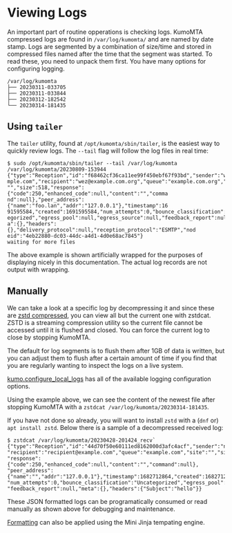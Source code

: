 # Viewing Logs

An important part of routine opperations is checking logs. KumoMTA compressed
logs are found in `/var/log/kumomta/` and are named by date stamp. Logs are
segmented by a combination of size/time and stored in compressed files named
after the time that the segment was started. To read these, you need to unpack
them first. You have many options for configuring logging.

```
/var/log/kumomta
├── 20230311-033705
├── 20230311-033844
├── 20230312-182542
└── 20230314-181435
```

## Using `tailer`

The `tailer` utility, found at `/opt/kumomta/sbin/tailer`, is the easiest way to quickly
review logs.  The `--tail` flag will follow the log files in real time:

```console
$ sudo /opt/kumomta/sbin/tailer --tail /var/log/kumomta
/var/log/kumomta/20230809-153944
{"type":"Reception","id":"f68462cf36ca11ee99f450ebf67f93bd","sender":"wez@exa
mple.com","recipient":"wez@example.com.org","queue":"example.com.org","site":
"","size":518,"response":{"code":250,"enhanced_code":null,"content":"","comma
nd":null},"peer_address":{"name":"foo.lan","addr":"127.0.0.1"},"timestamp":16
91595584,"created":1691595584,"num_attempts":0,"bounce_classification":"Uncat
egorized","egress_pool":null,"egress_source":null,"feedback_report":null,"met
a":{},"headers":{},"delivery_protocol":null,"reception_protocol":"ESMTP","nod
eid":"4eb22880-dc03-44dc-a4d1-4d0e68ac7845"}
waiting for more files
```

The above example is shown artificially wrapped for the purposes of displaying
nicely in this documentation. The actual log records are not output with wrapping.

## Manually

We can take a look at a specific log by decompressing it and since these are
[zstd compressed](https://github.com/facebook/zstd#readme), you can view all
but the current one with zstdcat. ZSTD is a streaming compression utility so
the current file cannot be accessed until it is flushed and closed. You can
force the current log to close by stopping KumoMTA.

The default for log segments is to flush them after 1GB of data is written, but
you can adjust them to flush after a certain amount of time if you find that
you are regularly wanting to inspect the logs on a live system.

[kumo.configure_local_logs](../../reference/kumo/configure_local_logs.md)
has all of the available logging configuration options.

Using the example above, we can see the content of the newest file after
stopping KumoMTA with a `zstdcat /var/log/kumomta/20230314-181435`.

If you have not done so already, you will want to install `zstd` with a (`dnf`
or) `apt install zstd`.  Below there is a sample of a decompressed received log:

```console
$ zstdcat /var/log/kumomta/20230428-201424_recv`
{"type":"Reception","id":"44d70f50e60111ed8162000d3afc4acf","sender":"noreply@example.com",
"recipient":"recipient@example.com","queue":"example.com","site":"","size":27,
"response":{"code":250,"enhanced_code":null,"content":"","command":null},
"peer_address":{"name":"","addr":"127.0.0.1"},"timestamp":1682712864,"created":1682712864,
"num_attempts":0,"bounce_classification":"Uncategorized","egress_pool":null,"egress_source":null,
"feedback_report":null,"meta":{},"headers":{"Subject":"hello"}}
```

These JSON formatted logs can be programatically consumed or read manually as
shown above for debugging and maintenance.

[Formatting](../configuration/logging.md#customizing-the-log-format)
can also be applied using the Mini Jinja tempating engine.

